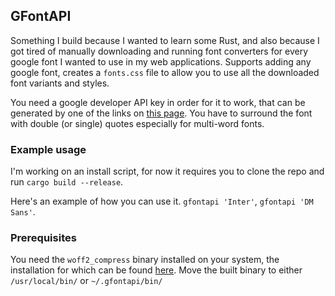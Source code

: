 ## GFontAPI

Something I build because I wanted to learn some Rust, and also because I got tired of manually downloading and running font converters for every google font I wanted to use in my web applications. Supports adding any google font, creates a `fonts.css` file to allow you to use all the downloaded font variants and styles.

You need a google developer API key in order for it to work, that can be generated by one of the links on [this page](https://developers.google.com/fonts/docs/developer_api). You have to surround the font with double (or single) quotes especially for multi-word fonts. 


### Example usage

I'm working on an install script, for now it requires you to clone the repo and
run `cargo build --release`.

Here's an example of how you can use it. `gfontapi 'Inter'`, `gfontapi 'DM Sans'`.


### Prerequisites

You need the `woff2_compress` binary installed on your system, the installation for which can be found [here](https://github.com/google/woff2/tree/master?tab=readme-ov-file#build). Move the built binary to either `/usr/local/bin/` or `~/.gfontapi/bin/`
